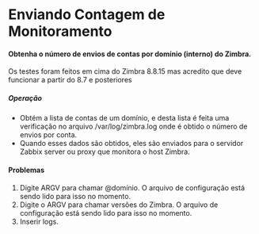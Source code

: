 # Enviando Contagem de Monitoramento

#### Obtenha o número de envios de contas por domínio (interno) do Zimbra.

Os testes foram feitos em cima do Zimbra 8.8.15 mas acredito que deve funcionar a partir do 8.7 e posteriores

##### Operação
* Obtém a lista de contas de um domínio, e desta lista é feita uma verificação no arquivo /var/log/zimbra.log onde é obtido o número de envios por conta.
* Quando esses dados são obtidos, eles são enviados para o servidor Zabbix server ou proxy que monitora o host Zimbra.

#### Problemas
1. Digite ARGV para chamar @domínio. O arquivo de configuração está sendo lido para isso no momento.
2. Digite o ARGV para chamar versões do Zimbra. O arquivo de configuração está sendo lido para isso no momento.
3. Inserir logs.